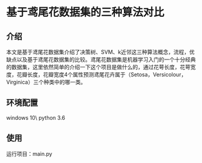 # 基于鸢尾花数据集的三种算法对比
## 介绍
本文是基于鸢尾花数据集介绍了决策树、SVM、k近邻这三种算法概念，流程，优缺点以及基于鸢尾花数据集的比较。鸢尾花数据集是机器学习入门的一个十分经典的数据集，这里依然简单的介绍一下这个项目是做什么的，通过花萼长度，花萼宽度，花瓣长度，花瓣宽度4个属性预测鸢尾花卉属于（Setosa，Versicolour，Virginica）三个种类中的哪一类。
## 环境配置
windows 10\\
python 3.6
## 使用
运行项目：main.py
